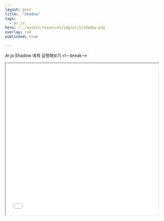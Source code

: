 ```yaml
---
layout: post
title:  "Shadow"
tags:
  - Ar.js
hero: /../assets/resources/img/arjs/shadow.png
overlay: red
published: true

---
```

Ar.js Shadow 예제 실행해보기
<!–-break-–>
                                                                         
<iframe width="100%" height="500px;" src="/../assets/resources/html/arjs/shadow.html"></iframe>

